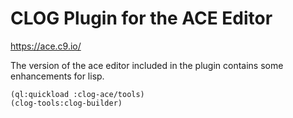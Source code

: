 # CLOG Plugin for the ACE Editor
https://ace.c9.io/

The version of the ace editor included in the plugin contains some enhancements
for lisp.

```
(ql:quickload :clog-ace/tools)
(clog-tools:clog-builder)
```
